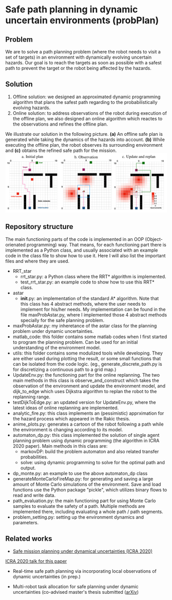 # Safe path planning in dynamic uncertain environments (probPlan)

## Problem
We are to solve a path planning problem (where the robot needs to visit a set of targets) in an environment with dynamically evolving uncertain hazards. 
Our goal is to reach the targets as soon as possible with a safest path to prevent the target or the robot being affected by the hazards.  

## Solution
1. Offline solution: we designed an approximated dynamic programming algorithm that plans the safest path regarding to the probabilistically evolving hazards. 
2. Online solution: to address observations of the robot during execution of the offline plan, we also designed an online algorithm which reactes to the observations and refines the offline plan. 

We illustrate our solution in the following picture. 
**(a)** An offline safe plan is generated while taking the dynamics of the hazards into account. 
**(b)** While executing the offline plan, the robot observes its surrounding environment and **(c)** obtains the refined safe path for the mission. 
![probPlan](/probPlan.png)

## Repository structure
The main functioning parts of the code is implemented in an OOP (Object-orienated programming) way. That means, for each functioning part there is implemented as a Python class, and usually associated with an example code in the class file to show how to use it. Here I will also list the important files and where they are used.
- RRT_star
  - rrt_star.py: a Python class where the RRT* algorithm is implemented.
  - test_rrt_star.py: an example code to show how to use this RRT* class.
- astar
  - __init__.py: an implementation of the standard A* algorithm. Note that this class has 4 abstract methods, where the user needs to implement for his/her needs. My implementation can be found in the file maxProbAstar.py, where I implemented those 4 abstract methods specially for the safe planning problem.
- maxProbAstar.py: my inheretance of the astar class for the planning problem under dynamic uncertainties.
- matlab_code: this folder contains some matlab codes when I first started to program the planning problem. Can be used for an initial understanding of the environment model.
- utils: this folder contains some modulized tools while developing. They are either used during plotting the result, or some small functions that can be isolated from the code logic. (eg., generate_discrete_path.py is for discretizing a continuous path to a grid map.)
- UpdateEnv.py: the functioning part for the online replanning. The two main methods in this class is observe_and_construct which takes the observation of the environment and update the environment model, and dijk_to_edge which uses Dijkstra algorithm to replan the robot to the replanning range.
- testDijkToEdge.py: an updated version for UpdateEnv.py, where the latest ideas of online replanning are implemented. 
- analytic_fire.py: this class implements an (pessimistic) apprximation for the hazard process which appeared in the Rakic thesis.
- anime_plots.py: generates a cartoon of the robot following a path while the environment is changing according to its model. 
- automaton_dp.py: this class implemented the solution of single agent planning problem using dynamic programming (the algorithm in ICRA 2020 paper). Main methods in this class are:
  - markovDP: build the problem automaton and also related transfer probabilities.
  - solve: using dynamic programming to solve for the optimal path and output.
- dp_monte.py: an example to use the above automaton_dp class
- generateMonteCarloFireMap.py: for generating and saving a large amount of Monte Carlo simulations of the environment. Save and load functions use the Python package "pickle", which utilizes binary flows to read and write data.
- path_evaluation.py: the main functioning part for using Monte Carlo samples to evaluate the safety of a path. Multiple methods are implemented there, including evaluating a whole path / path segments. 
- problem_setting.py: setting up the environment dynamics and parameters.


## Related works
- [Safe mission planning under dynamical uncertainties (ICRA 2020)](https://arxiv.org/abs/2003.02913/) 

[ICRA 2020 talk for this paper](https://www.dropbox.com/s/4f1jqbmpypaj72z/icra202020.mp4?dl=0/)

- Real-time safe path planning via incorporating local observations of dynamic uncertainties (in prep.)

- Multi-robot task allocation for safe planning under dynamic uncertainties (co-advised master's thesis submitted ([arXiv](https://arxiv.org/abs/2103.01840))
